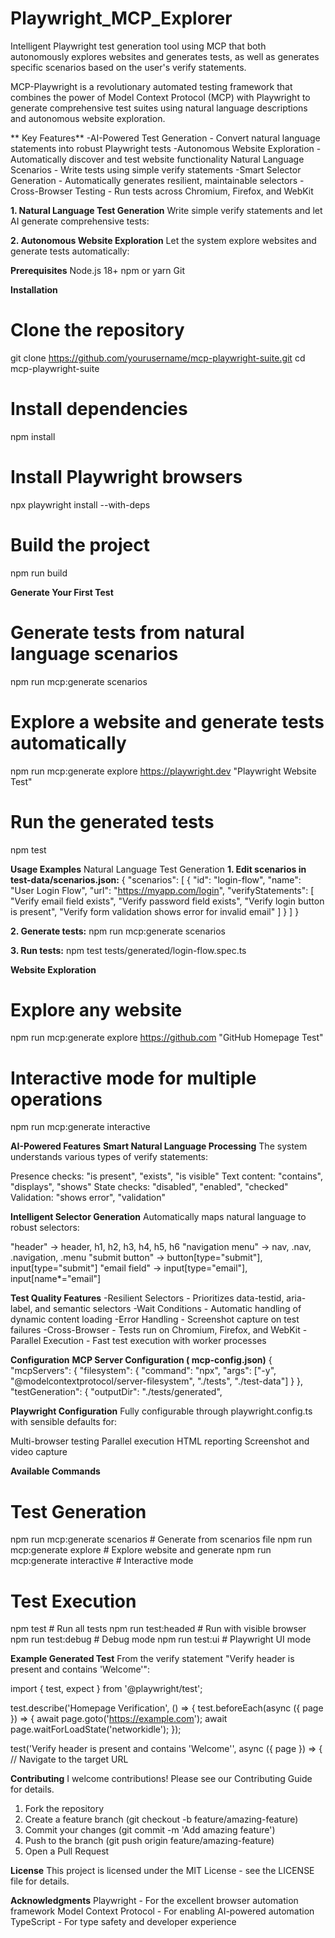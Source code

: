 # Playwright_MCP_Explorer
Intelligent Playwright test generation tool using MCP that both autonomously explores websites and generates tests, as well as generates specific scenarios based on the user's verify statements.


MCP-Playwright is a revolutionary automated testing framework that combines the power of Model Context Protocol (MCP) with Playwright to generate comprehensive test suites using natural language descriptions and autonomous website exploration.

** Key Features**
-AI-Powered Test Generation - Convert natural language statements into robust Playwright tests
-Autonomous Website Exploration - Automatically discover and test website functionality Natural Language Scenarios - Write tests using simple verify statements
-Smart Selector Generation - Automatically generates resilient, maintainable selectors
-Cross-Browser Testing - Run tests across Chromium, Firefox, and WebKit

**1. Natural Language Test Generation**
Write simple verify statements and let AI generate comprehensive tests:

**2. Autonomous Website Exploration**
Let the system explore websites and generate tests automatically:
 
**Prerequisites**
Node.js 18+
npm or yarn
Git

**Installation**
# Clone the repository
git clone https://github.com/yourusername/mcp-playwright-suite.git
cd mcp-playwright-suite

# Install dependencies
npm install

# Install Playwright browsers
npx playwright install --with-deps

# Build the project
npm run build

**Generate Your First Test**

# Generate tests from natural language scenarios
npm run mcp:generate scenarios

# Explore a website and generate tests automatically
npm run mcp:generate explore https://playwright.dev "Playwright Website Test"

# Run the generated tests
npm test

**Usage Examples**
Natural Language Test Generation
**1. Edit scenarios in  test-data/scenarios.json:**
{
  "scenarios": [
    {
      "id": "login-flow",
      "name": "User Login Flow",
      "url": "https://myapp.com/login",
      "verifyStatements": [
        "Verify email field exists",
        "Verify password field exists", 
        "Verify login button is present",
        "Verify form validation shows error for invalid email"
      ]
    }
  ]
}

**2. Generate tests:**
npm run mcp:generate scenarios

**3. Run tests:**
npm test tests/generated/login-flow.spec.ts

**Website Exploration**
# Explore any website
npm run mcp:generate explore https://github.com "GitHub Homepage Test"

# Interactive mode for multiple operations
npm run mcp:generate interactive


**AI-Powered Features**
**Smart Natural Language Processing**
The system understands various types of verify statements:

Presence checks: "is present", "exists", "is visible"
Text content: "contains", "displays", "shows"
State checks: "disabled", "enabled", "checked"
Validation: "shows error", "validation"

**Intelligent Selector Generation**
Automatically maps natural language to robust selectors:

"header" → header, h1, h2, h3, h4, h5, h6
"navigation menu" → nav, .nav, .navigation, .menu
"submit button" → button[type="submit"], input[type="submit"]
"email field" → input[type="email"], input[name*="email"]

**Test Quality Features**
-Resilient Selectors - Prioritizes data-testid, aria-label, and semantic selectors
-Wait Conditions - Automatic handling of dynamic content loading
-Error Handling - Screenshot capture on test failures
-Cross-Browser - Tests run on Chromium, Firefox, and WebKit
-Parallel Execution - Fast test execution with worker processes

**Configuration**
**MCP Server Configuration ( mcp-config.json)**
{
  "mcpServers": {
    "filesystem": {
      "command": "npx",
      "args": ["-y", "@modelcontextprotocol/server-filesystem", "./tests", "./test-data"]
    }
  },
  "testGeneration": {
    "outputDir": "./tests/generated",

**Playwright Configuration**
Fully configurable through  playwright.config.ts with sensible defaults for:

Multi-browser testing
Parallel execution
HTML reporting
Screenshot and video capture

**Available Commands**
# Test Generation
npm run mcp:generate scenarios              # Generate from scenarios file
npm run mcp:generate explore <url> <name>  # Explore website and generate
npm run mcp:generate interactive           # Interactive mode

# Test Execution  
npm test                                    # Run all tests
npm run test:headed                         # Run with visible browser
npm run test:debug                          # Debug mode
npm run test:ui                            # Playwright UI mode

**Example Generated Test**
From the verify statement "Verify header is present and contains 'Welcome'":

import { test, expect } from '@playwright/test';

test.describe('Homepage Verification', () => {
  test.beforeEach(async ({ page }) => {
    await page.goto('https://example.com');
    await page.waitForLoadState('networkidle');
  });

  test('Verify header is present and contains \'Welcome\'', async ({ page }) => {
    // Navigate to the target URL

**Contributing**
I welcome contributions! Please see our Contributing Guide for details.

1. Fork the repository
2. Create a feature branch (git checkout -b feature/amazing-feature)
3. Commit your changes (git commit -m 'Add amazing feature')
4. Push to the branch (git push origin feature/amazing-feature)
5. Open a Pull Request
   
**License**
This project is licensed under the MIT License - see the LICENSE file for details.

**Acknowledgments**
Playwright - For the excellent browser automation framework
Model Context Protocol - For enabling AI-powered automation
TypeScript - For type safety and developer experience
